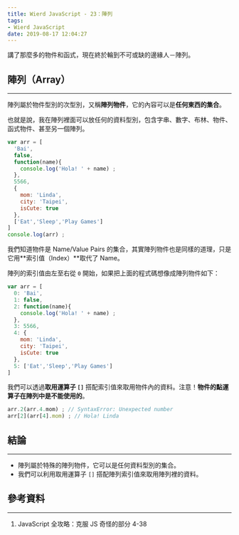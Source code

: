 ```yaml
---
title: Wierd JavaScript - 23：陣列
tags:
- Wierd JavaScript
date: 2019-08-17 12:04:27
---
```


講了那麼多的物件和函式，現在終於輪到不可或缺的邊緣人－陣列。

<!-- more -->

## 陣列（Array）
---

陣列屬於物件型別的次型別，又稱**陣列物件**，它的內容可以是**任何東西的集合**。

也就是說，我在陣列裡面可以放任何的資料型別，包含字串、數字、布林、物件、函式物件、甚至另一個陣列。

```javascript
var arr = [
  'Bai',
  false,
  function(name){
    console.log('Hola! ' + name) ;
  },
  5566,
  {
    mom: 'Linda',
    city: 'Taipei',
    isCute: true
  },
  ['Eat','Sleep','Play Games']
]
console.log(arr) ;
```

我們知道物件是 Name/Value Pairs 的集合，其實陣列物件也是同樣的道理，只是它用**索引值（Index）**取代了 Name。

陣列的索引值由左至右從 `0` 開始，如果把上面的程式碼想像成陣列物件如下：

```javascript
var arr = [
  0: 'Bai',
  1: false,
  2: function(name){
    console.log('Hola! ' + name) ;
  },
  3: 5566,
  4: {
    mom: 'Linda',
    city: 'Taipei',
    isCute: true
  },
  5: ['Eat','Sleep','Play Games']
]
```

我們可以透過**取用運算子 `[]`** 搭配索引值來取用物件內的資料。注意！**物件的點運算子在陣列中是不能使用的**。

```javascript
arr.2(arr.4.mom) ; // SyntaxError: Unexpected number
arr[2](arr[4].mom) ; // Hola! Linda
```



## 結論
---
* 陣列屬於特殊的陣列物件，它可以是任何資料型別的集合。
* 我們可以利用取用運算子 `[]` 搭配陣列索引值來取用陣列裡的資料。

## 參考資料
---
1. JavaScript 全攻略：克服 JS 奇怪的部分 4-38 

